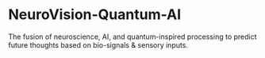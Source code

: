 # NeuroVision-Quantum-AI
The fusion of neuroscience, AI, and quantum-inspired processing to predict future thoughts based on bio-signals &amp; sensory inputs. 
